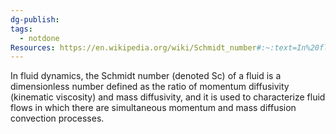 ```yaml
---
dg-publish: 
tags:
  - notdone
Resources: https://en.wikipedia.org/wiki/Schmidt_number#:~:text=In%20fluid%20dynamics%2C%20the%20Schmidt,and%20mass%20diffusion%20convection%20processes.
---
```

In fluid dynamics, the Schmidt number (denoted Sc) of a fluid is a dimensionless number defined as the ratio of momentum diffusivity (kinematic viscosity) and mass diffusivity, and it is used to characterize fluid flows in which there are simultaneous momentum and mass diffusion convection processes.
